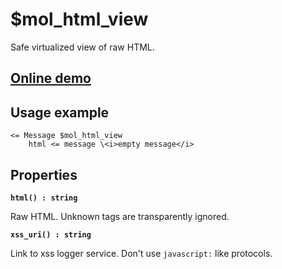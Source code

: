 # $mol_html_view

Safe virtualized view of raw HTML.

## [Online demo](https://mol.hyoo.ru/#!section=demos/readme/demo=mol_html_view_demo)

## Usage example

```view.tree
<= Message $mol_html_view
	html <= message \<i>empty message</i>
```

## Properties

**`html() : string`**

Raw HTML. Unknown tags are transparently ignored.

**`xss_uri() : string`** 

Link to xss logger service. Don't use `javascript:` like protocols.
